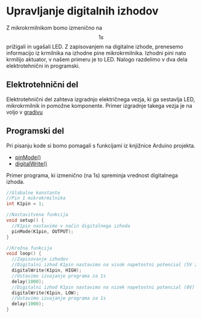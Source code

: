 # Upravljanje digitalnih izhodov

Z mikrokrmilnikom bomo izmenično na $$1s$$ prižigali in ugašali LED. Z zapisovanjem na digitalne izhode, prenesemo informacijo iz krmilnika na izhodne pine mikrokrmilnika. Izhodni pini nato krmilijo aktuator, v našem primeru je to LED. Nalogo razdelimo v dva dela elektrotehnični in programski.

## Elektrotehnični del

Elektrotehnični del zahteva izgradnjo električnega vezja, ki ga sestavlja LED, mikrokrmilnik in pomožne komponente. Primer izgradnje takega vezja je na voljo v [gradivu](../elektrotehnika/led-in-mikrokrmilnik.md)

## Programski del

Pri pisanju kode si bomo pomagali s funkcijami iz knjižnice Arduino projekta.

* [pinMode()](https://www.arduino.cc/reference/en/language/functions/digital-io/pinmode/)
* [digitalWrite()](https://www.arduino.cc/reference/en/language/functions/digital-io/digitalwrite/)

Primer programa, ki izmenično (na 1s) spreminja vrednost digitalnega izhoda.

```c
//Globalne konstante
//Pin 1 mikrokrmilnika
int K1pin = 1;

//Nastavitvena funkcija
void setup() {
  //K1pin nastavimo v način digitalnega izhoda
  pinMode(K1pin, OUTPUT);
}

//Krožna funkcija
void loop() {
  //Zapisovanje izhodov
  //Digitalni izhod K1pin nastavimo na visok napetostni potencial (5V za arduino Nano)
  digitalWrite(K1pin, HIGH);
  //Ustavimo izvajanje programa za 1s
  delay(1000);
  //Digitalni izhod K1pin nastavimo na nizek napetostni potencial (0V)
  digitalWrite(K1pin, LOW);
  //Ustavimo izvajanje programa za 1s
  delay(1000);
}
```
